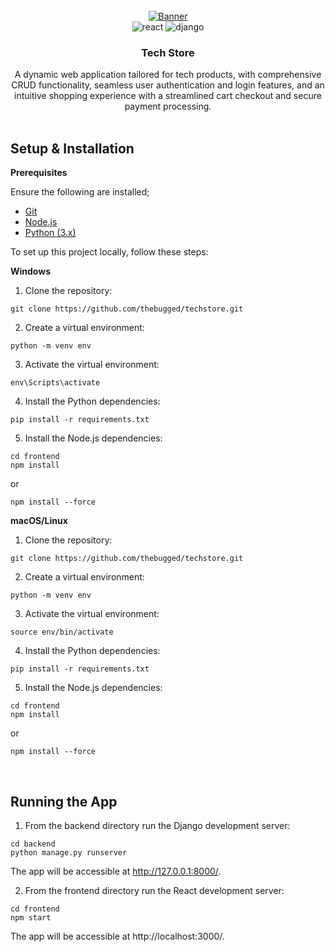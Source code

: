 <div align="center">
  <br />
    <a href="">
      <img src="https://github.com/thebugged/techstore/assets/74977495/897cf6ac-ad3f-4dfc-b72a-f2f15aaaffed"   alt="Banner">
    </a>
  <br />

  <div>
    <img src="https://img.shields.io/badge/-React-black?style=for-the-badge&logoColor=white&logo=react&color=61DAFB" alt="react" />
    <img src="https://img.shields.io/badge/-Django-black?style=for-the-badge&logoColor=white&logo=django&color=092E20" alt="django" />

</div>

  <h3 align="center">Tech Store</h3>
   <div align="center">
A dynamic web application tailored for tech products, with comprehensive CRUD functionality, seamless user authentication and login features, and an intuitive shopping experience with a streamlined cart checkout and secure payment processing.
    </div>
</div>
<br/>

## Setup & Installation
**Prerequisites**

Ensure the following are installed;
- [Git](https://git-scm.com/)
- [Node.js](https://nodejs.org/en)
- [Python (3.x)](https://www.python.org/downloads/)

To set up this project locally, follow these steps:

**Windows**
1. Clone the repository:
```shell
git clone https://github.com/thebugged/techstore.git
```

2. Create a virtual environment: 
```shell
python -m venv env
```

3. Activate the virtual environment:
```shell
env\Scripts\activate
```

4. Install the Python dependencies:
```shell
pip install -r requirements.txt
```

5. Install the Node.js dependencies:
```shell
cd frontend
npm install
```
or 
```shell
npm install --force
```

**macOS/Linux**
1. Clone the repository:
```shell
git clone https://github.com/thebugged/techstore.git
```

2. Create a virtual environment: 
```shell
python -m venv env
```

3. Activate the virtual environment:
```shell
source env/bin/activate
```

4. Install the Python dependencies:
```shell
pip install -r requirements.txt
```

5. Install the Node.js dependencies:
```shell
cd frontend
npm install
```
or 
```shell
npm install --force
```
<br/>

## Running the App
1. From the backend directory run the Django development server:
```shell
cd backend
python manage.py runserver
```

The app will be accessible at http://127.0.0.1:8000/.

2. From the frontend directory run the React development server:
```shell
cd frontend
npm start
```

The app will be accessible at http://localhost:3000/.
